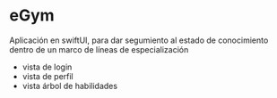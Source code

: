 # eGym
 Aplicación en swiftUI, para dar segumiento al estado de conocimiento dentro de un marco de líneas de especialización

- vista de login
- vista de perfil
- vista árbol de habilidades
